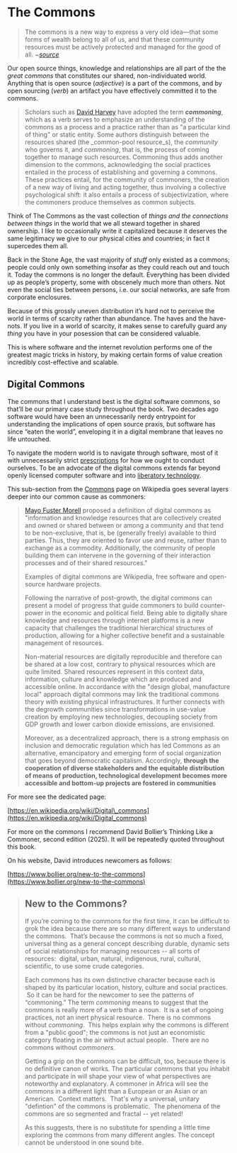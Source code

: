 The Commons
===========

> The commons is a new way to express a very old idea—that some forms of wealth belong to all of us, and that these community resources must be actively protected and managed for the good of all. ~[_source_](https://web.archive.org/web/20240412091700/https://www.onthecommons.org/about-commons)

Our open source things, knowledge and relationships are all part of the the _great commons_ that constitutes our shared, non-individuated world. Anything that is open source (_adjective_) is a part of the commons, and by open sourcing (_verb_) an artifact you have effectively committed it to the commons.

> Scholars such as [David Harvey](https://en.wikipedia.org/wiki/David_Harvey "David Harvey") have adopted the term **_commoning_**, which as a verb serves to emphasize an understanding of the commons as a process and a practice rather than as "a particular kind of thing" or static entity. Some authors distinguish between the resources shared (the _common-pool resource_s), the _community_ who governs it, and _commoning_, that is, the process of coming together to manage such resources. Commoning thus adds another dimension to the commons, acknowledging the social practices entailed in the process of establishing and governing a commons. These practices entail, for the community of commoners, the creation of a new way of living and acting together, thus involving a collective psychological shift: it also entails a process of subjectivization, where the commoners produce themselves as common subjects.

Think of The Commons as the vast collection of _things and the connections between things_ in the world that we all steward together in shared ownership. I like to occasionally write it capitalized because it deserves the same legitimacy we give to our physical cities and countries; in fact it supercedes them all.

Back in the Stone Age, the vast majority of _stuff_ only existed as a commons; people could only own something insofar as they could reach out and touch it. Today the commons is no longer the default. Everything has been divided up as people’s property, some with obscenely much more than others. Not even the social ties between persons, i.e. our social networks, are safe from corporate enclosures.

Because of this grossly uneven distribution it’s hard not to perceive the world in terms of scarcity rather than abundance. The haves and the have-nots. If you live in a world of scarcity, it makes sense to carefully guard any _thing_ you have in your posession that can be considered valuable.

This is where software and the internet revolution performs one of the greatest magic tricks in history, by making certain forms of value creation incredibly cost-effective and scalable.

Digital Commons
---------------

The commons that I understand best is the digital software commons, so that’ll be our primary case study throughout the book. Two decades ago software would have been an unnecessarily nerdy entrypoint for understanding the implications of open source praxis, but software has since “eaten the world”, enveloping it in a digital membrane that leaves no life untouched.

To navigate the modern world is to navigate through software, most of it with unnecessarily strict [prescriptions](https://aworkinglibrary.com/writing/prescriptive-technologies) for how we ought to conduct ourselves. To be an advocate of the digital commons extends far beyond openly licensed computer software and into [liberatory technology](https://theanarchistlibrary.org/library/lewis-herber-murray-bookchin-towards-a-liberatory-technology).

This sub-section from the [Commons](https://en.wikipedia.org/wiki/Commons) page on Wikipedia goes several layers deeper into our common cause as commoners:

> [Mayo Fuster Morell](https://en.wikipedia.org/wiki/Mayo_Fuster_Morell) proposed a definition of digital commons as "information and knowledge resources that are collectively created and owned or shared between or among a community and that tend to be non-exclusive, that is, be (generally freely) available to third parties. Thus, they are oriented to favor use and reuse, rather than to exchange as a commodity. Additionally, the community of people building them can intervene in the governing of their interaction processes and of their shared resources."
> 
> Examples of digital commons are Wikipedia, free software and open-source hardware projects.
> 
> Following the narrative of post-growth, the digital commons can present a model of progress that guide commoners to build counter-power in the economic and political field. Being able to digitally share knowledge and resources through internet platforms is a new capacity that challenges the traditional hierarchical structures of production, allowing for a higher collective benefit and a sustainable management of resources.
> 
> Non-material resources are digitally reproducible and therefore can be shared at a low cost, contrary to physical resources which are quite limited. Shared resources represent in this context data, information, culture and knowledge which are produced and accessible online. In accordance with the "design global, manufacture local" approach digital commons may link the traditional commons theory with existing physical infrastructures. It further connects with the degrowth communities since transformations in use-value creation by employing new technologies, decoupling society from GDP growth and lower carbon dioxide emissions, are envisioned.
> 
> Moreover, as a decentralized approach, there is a strong emphasis on inclusion and democratic regulation which has led Commons as an alternative, emancipatory and emerging form of social organization that goes beyond democratic capitalism. Accordingly, **through the cooperation of diverse stakeholders and the equitable distribution of means of production, technological development becomes more accessible and bottom-up projects are fostered in communities**

For more see the dedicated page:

[https://en.wikipedia.org/wiki/Digital\_commons](https://en.wikipedia.org/wiki/Digital_commons)

For more on the commons I recommend David Bollier’s Thinking Like a Commoner, second edition (2025). It will be repeatedly quoted throughout this book.

On his website, David introduces newcomers as follows:

[https://www.bollier.org/new-to-the-commons](https://www.bollier.org/new-to-the-commons)

> New to the Commons?
> -------------------
> 
> If you’re coming to the commons for the first time, it can be difficult to grok the idea because there are so many different ways to understand the commons.  That’s because the commons is not so much a fixed, universal thing as a general concept describing durable, dynamic sets of social relationships for managing resources -- all sorts of resources:  digital, urban, natural, indigenous, rural, cultural, scientific, to use some crude categories.
> 
> Each commons has its own distinctive character because each is shaped by its particular location, history, culture and social practices.  So it can be hard for the newcomer to see the patterns of “commoning.” The term _commoning_ means to suggest that the commons is really more of a verb than a noun.  It is a set of ongoing practices, not an inert physical resource.  There is no commons without _commoning_.  This helps explain why the commons is different from a "public good"; the commons is not just an economistic category floating in the air without actual people.  There are no commons without _commoners._
> 
> Getting a grip on the commons can be difficult, too, because there is no definitive canon of works. The particular commons that you inhabit and participate in will shape your view of what perspectives are noteworthy and explanatory. A commoner in Africa will see the commons in a different light than a European or an Asian or an American.  Context matters.  That's why a universal, unitary "defintion" of the commons is problematic.  The phenomena of the commons are so segmented and fractal -- yet related!  
> 
> As this suggests, there is no substitute for spending a little time exploring the commons from many different angles. The concept cannot be understood in one sound bite.